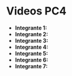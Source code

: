 # Videos PC4

- **Integrante 1:**
- **Integrante 2:**
- **Integrante 3:**
- **Integrante 4:**
- **Integrante 5:**
- **Integrante 6:**
- **Integrante 7:** 